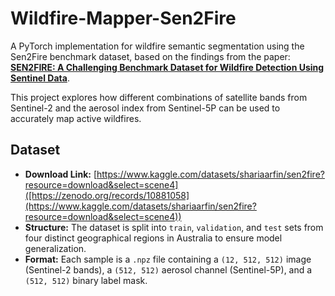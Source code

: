 # Wildfire-Mapper-Sen2Fire

A PyTorch implementation for wildfire semantic segmentation using the Sen2Fire benchmark dataset, based on the findings from the paper: [**SEN2FIRE: A Challenging Benchmark Dataset for Wildfire Detection Using Sentinel Data**](https://arxiv.org/abs/2403.17884).

This project explores how different combinations of satellite bands from Sentinel-2 and the aerosol index from Sentinel-5P can be used to accurately map active wildfires.

## Dataset

-   **Download Link:** [https://www.kaggle.com/datasets/shariaarfin/sen2fire?resource=download&select=scene4]([https://zenodo.org/records/10881058](https://www.kaggle.com/datasets/shariaarfin/sen2fire?resource=download&select=scene4))
-   **Structure:** The dataset is split into `train`, `validation`, and `test` sets from four distinct geographical regions in Australia to ensure model generalization.
-   **Format:** Each sample is a `.npz` file containing a `(12, 512, 512)` image (Sentinel-2 bands), a `(512, 512)` aerosol channel (Sentinel-5P), and a `(512, 512)` binary label mask.
